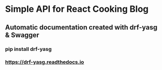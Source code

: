 # Simple API for React Cooking Blog

## Automatic documentation created with drf-yasg & Swagger
### pip install drf-yasg 
### https://drf-yasg.readthedocs.io